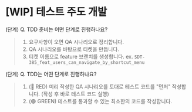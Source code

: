 # [WIP] 테스트 주도 개발

(단계) Q. TDD 준비는 어떤 단계로 진행하나요?

> 1. 요구사항이 오면 QA 시나리오로 정리합니다.
> 2. QA 시나리오를 바탕으로 티켓을 만듭니다.
> 3. 티켓 이름으로 feature 브랜치를 생성합니다. ex. `SDT-385_feat_users_can_navigate_by_shortcut_menu`

(단계) Q. TDD는 어떤 단계로 진행하나요?

> 1. (🔴 RED) 미리 작성한 QA 시나리오를 토대로 테스트 코드를 "먼저" 작성합니다. (작성 후 바로 테스트 코드 실행)
> 2. (🟢 GREEN) 테스트를 통과할 수 있는 최소한의 코드를 작성합니다.
